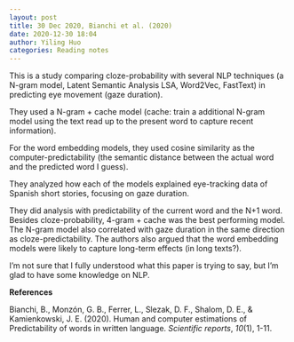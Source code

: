 ```yaml
---
layout: post
title: 30 Dec 2020, Bianchi et al. (2020)
date: 2020-12-30 18:04
author: Yiling Huo
categories: Reading notes
---
```

<!-- wp:paragraph -->
<p>This is a study comparing cloze-probability with several NLP techniques (a N-gram model, Latent Semantic Analysis LSA, Word2Vec, FastText) in predicting eye movement (gaze duration).</p>
<!-- /wp:paragraph -->

<!-- wp:paragraph -->
<p>They used a N-gram + cache model (cache: train a additional N-gram model using the text read up to the present word to capture recent information). </p>
<!-- /wp:paragraph -->

<!-- wp:paragraph -->
<p>For the word embedding models, they used cosine similarity as the computer-predictability (the semantic distance between the actual word and the predicted word I guess). </p>
<!-- /wp:paragraph -->

<!-- wp:paragraph -->
<p>They analyzed how each of the models explained eye-tracking data of Spanish short stories, focusing on gaze duration. </p>
<!-- /wp:paragraph -->

<!-- wp:paragraph -->
<p>They did analysis with predictability of the current word and the N+1 word. Besides cloze-probability, 4-gram + cache was the best performing model. The N-gram model also correlated with gaze duration in the same direction as cloze-predictability. The authors also argued that the word embedding models were likely to capture long-term effects (in long texts?).</p>
<!-- /wp:paragraph -->

<!-- wp:paragraph -->
<p>I’m not sure that I fully understood what this paper is trying to say, but I’m glad to have some knowledge on NLP.</p>
<!-- /wp:paragraph -->

<!-- wp:paragraph -->
<p><strong>References </strong></p>
<!-- /wp:paragraph -->

<!-- wp:paragraph -->
<p>Bianchi, B., Monzón, G. B., Ferrer, L., Slezak, D. F., Shalom, D. E., &amp; Kamienkowski, J. E. (2020). Human and computer estimations of Predictability of words in written language. <em>Scientific reports</em>, <em>10</em>(1), 1-11.</p>
<!-- /wp:paragraph -->
